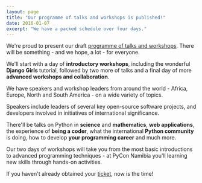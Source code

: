 ```yaml
---
layout: page
title: "Our programme of talks and workshops is published!"
date: 2016-01-07
excerpt: "We have a packed schedule over four days."
---
```


We're proud to present our draft [programme of talks and workshops](/programme).
There will be something - and we hope, a lot - for everyone.

We'll start with a day of **introductory workshops**, including the wonderful **Django Girls** tutorial, followed by two more of talks and a final day of more **advanced workshops and collaboration**.

We have speakers and workshop leaders from around the world - Africa, Europe, North and South America - on a wide variety of topics.

Speakers include leaders of several key open-source software projects, and developers involved in initiatives of international significance.

There'll be talks on Python in **science** and **mathematics**, **web applications**, the experience of **being a coder**, what the international **Python community** is doing, how to develop **your programming career** and much more.

Our two days of workshops will take you from the most basic introductions to advanced programming techniques - at PyCon Namibia you'll learning new skills through hands-on activities.

If you haven't already obtained your [ticket](/tickets), now is the time!